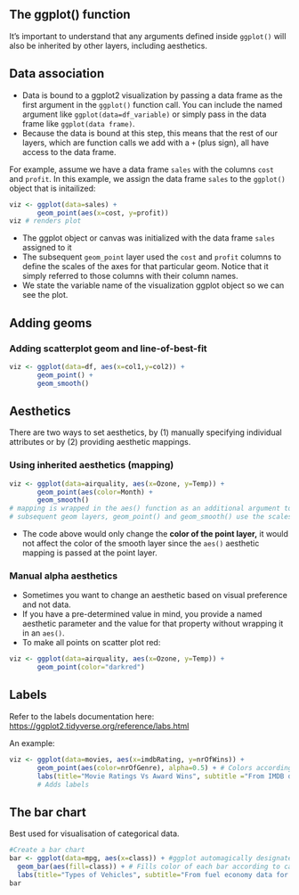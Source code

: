 ## The ggplot() function
It’s important to understand that any arguments defined inside `ggplot()` will also be inherited by other layers, including aesthetics.

## Data association
* Data is bound to a ggplot2 visualization by passing a data frame as the first argument in the `ggplot()` function call. You can include the named argument like `ggplot(data=df_variable)` or simply pass in the data frame like `ggplot(data frame)`.
* Because the data is bound at this step, this means that the rest of our layers, which are function calls we add with a `+` (plus sign), all have access to the data frame.


For example, assume we have a data frame `sales` with the columns `cost` and `profit`. In this example, we assign the data frame `sales` to the `ggplot()` object that is initailized:
```r
viz <- ggplot(data=sales) + 
       geom_point(aes(x=cost, y=profit))
viz # renders plot
```

* The ggplot object or canvas was initialized with the data frame `sales` assigned to it
* The subsequent `geom_point` layer used the `cost` and `profit` columns to define the scales of the axes for that particular geom. Notice that it simply referred to those columns with their column names.
* We state the variable name of the visualization ggplot object so we can see the plot.

## Adding geoms

### Adding scatterplot geom and line-of-best-fit
```r
viz <- ggplot(data=df, aes(x=col1,y=col2)) +
       geom_point() +
       geom_smooth()
```

## Aesthetics
There are two ways to set aesthetics, by (1) manually specifying individual attributes or by (2) providing aesthetic mappings.

### Using inherited aesthetics (mapping)
```r
viz <- ggplot(data=airquality, aes(x=Ozone, y=Temp)) +
       geom_point(aes(color=Month) + 
       geom_smooth()
# mapping is wrapped in the aes() function as an additional argument to ggplot()
# subsequent geom layers, geom_point() and geom_smooth() use the scales defined inside the aesthetic mapping assigned at the canvas level.
```
* The code above would only change the **color of the point layer,** it would not affect the color of the smooth layer since the `aes()` aesthetic mapping is passed at the point layer.

### Manual alpha aesthetics
* Sometimes you want to change an aesthetic based on visual preference and not data.
* If you have a pre-determined value in mind, you provide a named aesthetic parameter and the value for that property without wrapping it in an `aes()`.
* To make all points on scatter plot red:
```r
viz <- ggplot(data=airquality, aes(x=Ozone, y=Temp)) +
       geom_point(color="darkred")  
```

## Labels
Refer to the labels documentation here: <https://ggplot2.tidyverse.org/reference/labs.html>

An example:
```r
viz <- ggplot(data=movies, aes(x=imdbRating, y=nrOfWins)) +
       geom_point(aes(color=nrOfGenre), alpha=0.5) + # Colors according to categorical_value, change transparency of points
       labs(title="Movie Ratings Vs Award Wins", subtitle ="From IMDB dataset",x="Movie Rating",y="Number of Award Wins",color="Number of Genre")
       # Adds labels
```

## The bar chart
Best used for visualisation of categorical data.

```r
#Create a bar chart
bar <- ggplot(data=mpg, aes(x=class)) + #ggplot automagically designates value/count to y axis
  geom_bar(aes(fill=class)) + # Fills color of each bar according to categorical_value; geom_bar informs bar chart
  labs(title="Types of Vehicles", subtitle="From fuel economy data for popular car models (1999-2008)") # Add labels
bar
```
